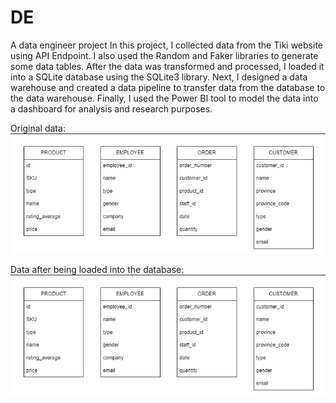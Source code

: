 # DE
A data engineer project
In this project, I collected data from the Tiki website using API Endpoint. I also used the Random and Faker libraries to generate some data tables. After the data was transformed and processed, I loaded it into a SQLite database using the SQLite3 library. Next, I designed a data warehouse and created a data pipeline to transfer data from the database to the data warehouse. Finally, I used the Power BI tool to model the data into a dashboard for analysis and research purposes.

Original data:
![alt text](https://github.com/hungdung0403/DE/blob/main/Extracting%20and%20transforming/s1.png)


Data after being loaded into the database:
![alt text](https://github.com/hungdung0403/DE/blob/main/Extracting%20and%20transforming/s1.png)
